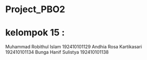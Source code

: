# Project_PBO2 
# kelompok 15 : 
Muhammad Robithul Islam 192410101129 
Andhia Rosa Kartikasari 192410101134
Bunga Hanif Sulistya 192410101138
             

